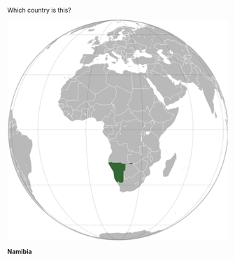 Which country is this?

![Map of a country](images/Namibia_(orthographic_projection).svg)
<!--question-->
**Namibia**